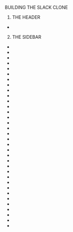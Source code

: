 BUILDING THE SLACK CLONE

1. THE HEADER

- <!-- Create a Header file and component which will have 3 sectionds: left for avatar, search section, a right section... then install material ui core & material ui icons to pull in a few icons for the header component. Then style the header.-->

2. THE SIDEBAR

- <!-- Create a sidebar component file and css file. Sidebar component will house the Username, and sidebar options (component). -->
- <!--  -->
- <!--  -->
- <!--  -->
- <!--  -->
- <!--  -->
- <!--  -->
- <!--  -->
- <!--  -->
- <!--  -->
- <!--  -->
- <!--  -->
- <!--  -->
- <!--  -->
- <!--  -->
- <!--  -->
- <!--  -->
- <!--  -->
- <!--  -->
- <!--  -->
- <!--  -->
- <!--  -->
- <!--  -->
- <!--  -->
- <!--  -->
- <!--  -->
- <!--  -->
- <!--  -->
- <!--  -->
- <!--  -->
- <!--  -->
- <!--  -->
- <!--  -->
- <!--  -->
